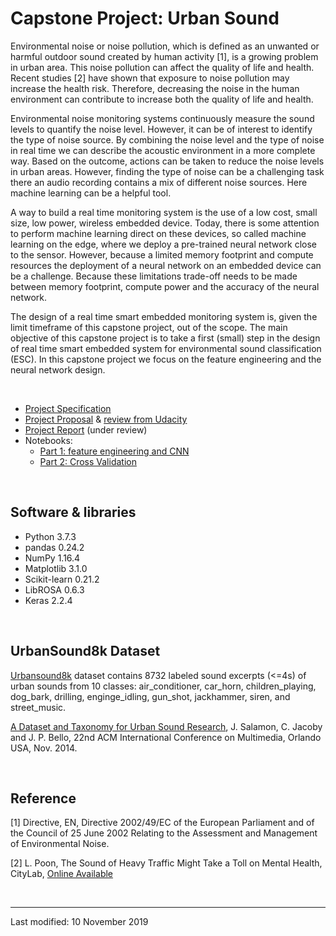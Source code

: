 # Capstone Project: Urban Sound

Environmental noise or noise pollution, which is defined as an unwanted or harmful outdoor sound created by human activity [1], is a growing problem in urban area. This noise pollution can affect the quality of life and health. Recent studies [2] have shown that exposure to noise pollution may increase the health risk. Therefore, decreasing the noise in the human environment can contribute to increase both the quality of life and health.

Environmental noise monitoring systems continuously measure the sound levels to quantify the noise level. However, it can be of interest to identify the type of noise source. By combining the noise level and the type of noise in real time we can describe the acoustic environment in a more complete way. Based on the outcome, actions can be taken to reduce the noise levels in urban areas. However, finding the type of noise can be a challenging task there an audio recording contains a mix of different noise sources. Here machine learning can be a helpful tool.

A way to build a real time monitoring system is the use of a low cost, small size, low power, wireless embedded device. Today, there is some attention to perform machine learning direct on these devices, so called machine learning on the edge, where we deploy a pre-trained neural network close to the sensor. However, because a limited memory footprint and compute resources the deployment of a neural network on an embedded device can be a challenge. Because these limitations trade-off needs to be made between memory footprint, compute power and the accuracy of the neural network.

The design of a real time smart embedded monitoring system is, given the limit timeframe of this capstone project, out of the scope. The main objective of this capstone project is to take a first (small) step in the design of real time smart embedded system for environmental sound classification (ESC). In this capstone project we focus on the feature engineering and the neural network design.

<br>

- [Project Specification](https://github.com/JrVerbiest/Udacity_Machine_Learning_Engineer_Nanodegree/blob/master/Capstone%20Project/Capstone%20Project%20Specification.md)
- [Project Proposal](https://github.com/JrVerbiest/Udacity_Machine_Learning_Engineer_Nanodegree/blob/master/Capstone%20Project/Proposal.pdf) & [review from Udacity](https://github.com/JrVerbiest/Udacity_Machine_Learning_Engineer_Nanodegree/blob/master/Capstone%20Project/Capstone%20Proposal%20Review.md)
- [Project Report](https://github.com/JrVerbiest/Udacity_Machine_Learning_Engineer_Nanodegree/blob/master/Capstone%20Project/Report.pdf) (under review)
- Notebooks: 
  - [Part 1: feature engineering and CNN](https://github.com/JrVerbiest/Udacity_Machine_Learning_Engineer_Nanodegree/blob/master/Capstone%20Project/UrbanSound8k%20-%20Capstone%20Project%20-%20Part%201.ipynb)
  - [Part 2: Cross Validation](https://github.com/JrVerbiest/Udacity_Machine_Learning_Engineer_Nanodegree/blob/master/Capstone%20Project/UrbanSound8k%20-%20Capstone%20Project%20-%20Part%202.ipynb)

<br>

##  Software & libraries 

- Python 3.7.3
- pandas 0.24.2
- NumPy 1.16.4
- Matplotlib 3.1.0
- Scikit-learn 0.21.2
- LibROSA 0.6.3
- Keras 2.2.4

<br>

## UrbanSound8k Dataset

[Urbansound8k](https://urbansounddataset.weebly.com/urbansound8k.html) dataset contains 8732 labeled sound excerpts (<=4s) of urban sounds from 10 classes: air_conditioner, car_horn, children_playing, dog_bark, drilling, enginge_idling, gun_shot, jackhammer, siren, and street_music.

[A Dataset and Taxonomy for Urban Sound Research](http://www.justinsalamon.com/uploads/4/3/9/4/4394963/salamon_urbansound_acmmm14.pdf), J. Salamon, C. Jacoby and J. P. Bello, 22nd ACM International Conference on Multimedia, Orlando USA, Nov. 2014.

<br>

## Reference

[1] Directive, EN, Directive 2002/49/EC of the European Parliament and of the Council of 25 June 2002 Relating to the Assessment and Management of Environmental Noise.

[2] L. Poon, The Sound of Heavy Traffic Might Take a Toll on Mental Health, CityLab, [Online Available](https://www.citylab.com/equity/2015/11/city-noise-mental-health-traffic-study/417276/)

<br>

---

Last modified: 10 November 2019
